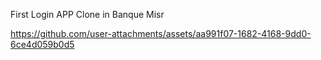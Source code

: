 First Login APP Clone in Banque Misr



https://github.com/user-attachments/assets/aa991f07-1682-4168-9dd0-6ce4d059b0d5

